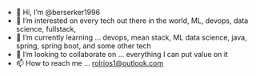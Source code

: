 - 👋 Hi, I’m @berserker1996
- 👀 I’m interested on every tech out there in the world, ML, devops, data science, fullstack, 
- 🌱 I’m currently learning ... devops, mean stack, ML data science, java, spring, spring boot, and some other tech
- 💞️ I’m looking to collaborate on ... everything I can put  value on it
- 📫 How to reach me ... rolrios1@outlook.com

